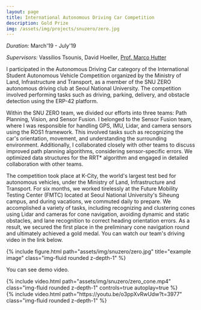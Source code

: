 ```yaml
---
layout: page
title: International Autonomous Driving Car Competition
description: Gold Prize
img: /assets/img/projects/snuzero/zero.jpg
---
```


*Duration:* March'19 - July'19

*Supervisors:* Vassilios Tsounis, David Hoeller, [Prof. Marco Hutter](https://rsl.ethz.ch/the-lab/people/person-detail.html?persid=121911)

I participated in the Autonomous Driving Car category of the International Student Autonomous Vehicle Competition organized by the Ministry of Land, Infrastructure and Transport, as a member of the SNU ZERO autonomous driving club at Seoul National University. The competition involved performing tasks such as driving, parking, delivery, and obstacle detection using the ERP-42 platform.

Within the SNU ZERO team, we divided our efforts into three teams: Path Planning, Vision, and Sensor Fusion. I belonged to the Sensor Fusion team, where I was responsible for handling GPS, IMU, Lidar, and camera sensors using the ROS1 framework. This involved tasks such as recognizing the car's orientation, movement, and understanding the surrounding environment. Additionally, I collaborated closely with other teams to discuss improved path planning algorithms, considering sensor-specific errors. We optimized data structures for the RRT* algorithm and engaged in detailed collaboration with other teams.

The competition took place at K-City, the world's largest test bed for autonomous vehicles, under the Ministry of Land, Infrastructure and Transport. For six months, we worked tirelessly at the Future Mobility Testing Center (FMTC) located at Seoul National University's Siheung campus, and during vacations, we commuted daily to prepare. We accomplished a variety of tasks, including recognizing and clustering cones using Lidar and cameras for cone navigation, avoiding dynamic and static obstacles, and lane recognition to correct heading orientation errors. As a result, we secured the first place in the preliminary cone navigation round and ultimately achieved a gold medal. You can watch our team's driving video in the link below.

<div class="row">
    <div class="col-sm mt-3 mt-md-0">
        {% include figure.html path="assets/img/snuzero/zero.jpg" title="example image" class="img-fluid rounded z-depth-1" %}
    </div>
</div>

You can see demo video.

<div class="row mt-3">
    <div class="col-sm mt-3 mt-md-0">
        {% include video.html path="assets/img/snuzero/zero_cone.mp4" class="img-fluid rounded z-depth-1" controls=true autoplay=true %}
    </div>
</div>


<div class="row mt-3">
    <div class="col-sm mt-3 mt-md-0">
        {% include video.html path="https://youtu.be/o3ppXvRwUdw?t=3977" class="img-fluid rounded z-depth-1" %}
    </div>
</div>

<!-- <p align="center">
  <img style="vertical-align:middle" src="{{ site.baseurl }}/assets/img/projects/rsl-alma/alma.gif" alt="" title="Random end-effector and base velocity commands"/>
</p> -->

<!-- <div>
    <img class="col three" height="50%" width="50%" src="{{ site.baseurl }}/assets/img/projects/rsl-alma/summary_obs_actions.png" alt="" title="Overview of Agent's Observations and Actions"/>
</div> -->
